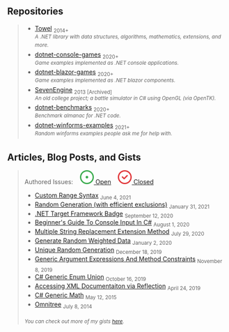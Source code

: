 ## Repositories

> - [Towel](https://github.com/ZacharyPatten/Towel) <sub>2014+</sub><br /><sup>_A .NET library with data structures, algorithms, mathematics, extensions, and more._</sup>
> - [dotnet-console-games](https://github.com/ZacharyPatten/dotnet-console-games) <sub>2020+</sub><br /><sup>_Game examples implemented as .NET console applications._</sup>
> - [dotnet-blazor-games](https://github.com/ZacharyPatten/dotnet-blazor-games) <sub>2020+</sub><br /><sup>_Game examples implemented as .NET blazor components._</sup>
> - [SevenEngine](https://github.com/ZacharyPatten/SevenEngine) <sub>2013 [Archived]</sub> <br /><sup>_An old college project; a battle simulator in C# using OpenGL (via OpenTK)._</sup>
> - [dotnet-benchmarks](https://github.com/dotneters/dotnet-benchmarks) <sub>2020+</sub><br /><sup>_Benchmark almanac for .NET code._</sup>
> - [dotnet-winforms-examples](https://github.com/ZacharyPatten/dotnet-winforms-examples) <sub>2021+</sub><br /><sup>_Random winforms examples people ask me for help with._</sup>

## Articles, Blog Posts, and Gists

> Authored Issues:&nbsp;&nbsp;&nbsp;&nbsp;<a href="https://github.com/issues?q=is%3Aopen+is%3Aissue+author%3AZacharyPatten+archived%3Afalse+" alt="Open Issues"><img alt="github repo" src="https://raw.githubusercontent.com/ZacharyPatten/ZacharyPatten/master/Resources/GitHub/issue-open.svg" title="Go To Open Issues" alt="Open Issues"> Open</a>&nbsp;&nbsp;&nbsp;&nbsp;<a href="https://github.com/issues?q=is%3Aclosed+is%3Aissue+author%3AZacharyPatten+archived%3Afalse+" alt="Closed Issues"><img alt="github repo" src="https://raw.githubusercontent.com/ZacharyPatten/ZacharyPatten/master/Resources/GitHub/issue-closed.svg" title="Go To Closed Issues" alt="Closed Issues"> Closed</a>
>
> - [Custom Range Syntax](https://github.com/ZacharyPatten/ZacharyPatten/blob/master/Articles/2021-06-04.md) <sub>June 4, 2021</sub>
> - [Random Generation (with efficient exclusions)](https://github.com/ZacharyPatten/ZacharyPatten/blob/master/Articles/2021-01-31.md) <sub>January 31, 2021</sub>
> - [.NET Target Framework Badge](https://github.com/ZacharyPatten/ZacharyPatten/blob/master/Articles/2020-09-12.md) <sub>September 12, 2020</sub>
> - [Beginner's Guide To Console Input In C#](https://github.com/ZacharyPatten/ZacharyPatten/blob/master/Articles/2020-08-01.md) <sub>August 1, 2020</sub>
> - [Multiple String Replacement Extension Method](https://github.com/ZacharyPatten/ZacharyPatten/blob/master/Articles/2020-07-29.md) <sub>July 29, 2020</sub>
> - [Generate Random Weighted Data](https://github.com/ZacharyPatten/ZacharyPatten/blob/master/Articles/2020-01-02.md) <sub>January 2, 2020</sub>
> - [Unique Random Generation](https://github.com/ZacharyPatten/ZacharyPatten/blob/master/Articles/2019-12-18.md) <sub>December 18, 2019</sub>
> - [Generic Argument Expressions And Method Constraints](https://github.com/ZacharyPatten/ZacharyPatten/blob/master/Articles/2019-11-08.md) <sub>November 8, 2019</sub>
> - [C# Generic Enum Union](https://github.com/ZacharyPatten/ZacharyPatten/blob/master/Articles/2019-10-16.md) <sub>October 16, 2019</sub>
> - [Accessing XML Documentaiton via Reflection](https://github.com/ZacharyPatten/ZacharyPatten/blob/master/Articles/2019-04-24.md) <sub>April 24, 2019</sub>
> - [C# Generic Math](https://github.com/ZacharyPatten/ZacharyPatten/blob/master/Articles/2015-05-12.md) <sub>May 12, 2015</sub>
> - [Omnitree](https://github.com/ZacharyPatten/ZacharyPatten/blob/master/Articles/2014-07-08.md) <sub>July 8, 2014</sub>
>
> <sub>_You can check out more of my gists [here](https://gist.github.com/ZacharyPatten)._</sub>
